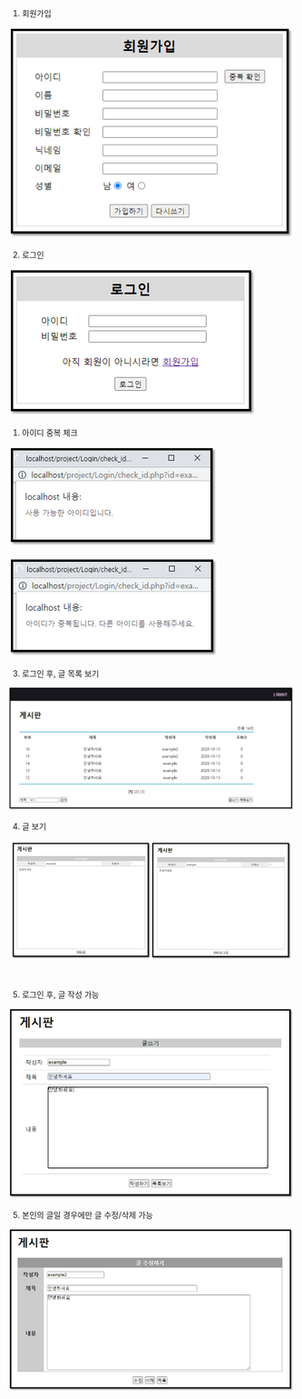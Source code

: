 1. 회원가입

![ex_screenshot](./img/board_join.PNG)



2. 로그인

![ex_screenshot](./img/login.PNG)

1) 아이디 중복 체크

![ex_screenshot](./img/board_double_check1.PNG)

![ex_screenshot](./img/board_double_check2.PNG)



3. 로그인 후, 글 목록 보기

![ex_screenshot](./img/login_list.PNG)



4. 글 보기

![ex_screenshot](./img/board_view.PNG)

​	

5. 로그인 후, 글 작성 가능

![ex_screenshot](./img/login_write.PNG)



5. 본인의 글일 경우에만 글 수정/삭제 가능

![ex_screenshot](./img/login_modify.PNG)
